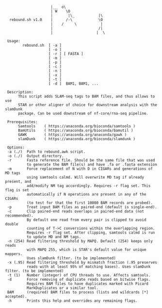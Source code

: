                          |__  o\
                         | W    \O
                         |       |\_           |\
      rebound.sh v1.0    |      /-\            \O
                         |    /     \           |
                         |                     /|
                         |                    |  \

     Usage:
            rebound.sh  [ -a ]
                        [ -o ]
                        [ -r ] [ FASTA ]
                        [ -m ]
                        [ -p ]
                        [ -c ]
                        [ -n ]
                        [ -x ]
                        [ -t ]
                        [ -d ]  BAM1, BAM1, ...

     Description:
          This script adds SLAM-seq tags to BAM files, and thus allows to use
          STAR or other aligner of choice for downstream analysis with the slamDunk
          package. Can be used downstream of nf-core/rna-seq pipeline.

     Prerequisites:
          Samtools    ( https://anaconda.org/bioconda/samtools )
          BamUtils    ( https://anaconda.org/bioconda/bamutil )
          GAWK        ( https://anaconda.org/anaconda/gawk )
          slamDunk    ( https://anaconda.org/bioconda/slamdunk )

     Options:
     -a (./)  Path to rebound.awk script.
     -o (./)  Output directory.
     -r       Fasta reference file. Should be the same file that was used
              to generate the BAM file(s) and have .fa or .fasta extension
     -m       Force replacement of N with D in CIGARs and generations of MD tags
              using samtools calmd. Will overwrite MD tag if already present, and
              add/modify NM tag accordingly. Requires -r flag set. This flag is set
              automatically if N operations are present in any of the CIGARs
              (to test for that the first 10000 BAM records are probed).
     -p       Treat input BAM files as paired-end (default is single-end).
     -c       Clip paired-end reads overlaps in paired-end data (not recommended).
              By default one read from every pair is clipped to avoid double
              counting of T->C conversions within the overlapping region.
              Requires -r flag set. After clipping, samtools calmd is run
              to update MD and NM tags.
     -n (254) Read filtering threshold by MAPQ. Default (254) keeps only reads
              with MAPQ 255, which is STAR's default value for unique mappers.
              Uses slamDunk filter. (to be implemented)
     -x (.95) Read filtering threshold by mismatch fraction (.95 preserves
              reads with at least 95% of matching bases). Uses slamDunk filter. (to be implemented)
     -t (1)   Number (integer) of CPU threads to use. Affects samtools.
     -d       Force removing of duplicate reads based on bitwise flags.
              Requires BAM files to have duplicates marked with Picard
              MarkDuplicates or a similar tool.
     BAM      (required) BAM files to process (lists and wildcards [*] accepted).
     -h       Prints this help and overrides any remaining flags.
